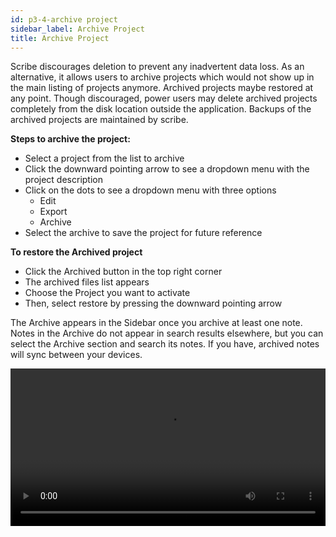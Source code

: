 ```yaml
---
id: p3-4-archive project
sidebar_label: Archive Project
title: Archive Project
---
```


Scribe discourages deletion to prevent any inadvertent data loss. As an alternative, it allows users to archive projects which would not show up in the main listing of projects anymore. Archived projects maybe restored at any point. Though discouraged, power users may delete archived projects completely from the disk location outside the application. Backups of the archived projects are maintained by scribe.

**Steps to archive the project:**
- Select a project from the list to archive
- Click the downward pointing arrow to see a dropdown menu with the project description
- Click on the dots to see a dropdown menu with three options
   - Edit 
   - Export
   - Archive
- Select the archive to save the project for future reference

**To restore the Archived project**

- Click the Archived button in the top right corner
- The archived files list appears
- Choose the Project you want to activate
- Then, select restore by pressing the downward pointing arrow

The Archive appears in the Sidebar once you archive at least one note. Notes in the Archive do not appear in search results elsewhere, but you can select the Archive section and search its notes.
If you have, archived notes will sync between your devices.

<video controls src="/assets/softdelete.mov" width="100%" type="video/mov"/>

